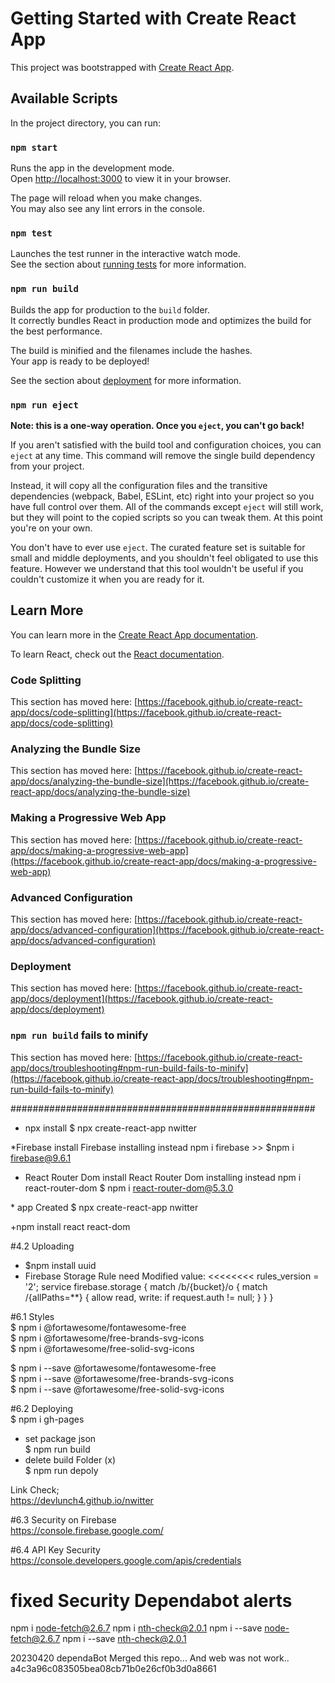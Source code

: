 # Getting Started with Create React App

This project was bootstrapped with [Create React App](https://github.com/facebook/create-react-app).

## Available Scripts

In the project directory, you can run:

### `npm start`

Runs the app in the development mode.\
Open [http://localhost:3000](http://localhost:3000) to view it in your browser.

The page will reload when you make changes.\
You may also see any lint errors in the console.

### `npm test`

Launches the test runner in the interactive watch mode.\
See the section about [running tests](https://facebook.github.io/create-react-app/docs/running-tests) for more information.

### `npm run build`

Builds the app for production to the `build` folder.\
It correctly bundles React in production mode and optimizes the build for the best performance.

The build is minified and the filenames include the hashes.\
Your app is ready to be deployed!

See the section about [deployment](https://facebook.github.io/create-react-app/docs/deployment) for more information.

### `npm run eject`

**Note: this is a one-way operation. Once you `eject`, you can't go back!**

If you aren't satisfied with the build tool and configuration choices, you can `eject` at any time. This command will remove the single build dependency from your project.

Instead, it will copy all the configuration files and the transitive dependencies (webpack, Babel, ESLint, etc) right into your project so you have full control over them. All of the commands except `eject` will still work, but they will point to the copied scripts so you can tweak them. At this point you're on your own.

You don't have to ever use `eject`. The curated feature set is suitable for small and middle deployments, and you shouldn't feel obligated to use this feature. However we understand that this tool wouldn't be useful if you couldn't customize it when you are ready for it.

## Learn More

You can learn more in the [Create React App documentation](https://facebook.github.io/create-react-app/docs/getting-started).

To learn React, check out the [React documentation](https://reactjs.org/).

### Code Splitting

This section has moved here: [https://facebook.github.io/create-react-app/docs/code-splitting](https://facebook.github.io/create-react-app/docs/code-splitting)

### Analyzing the Bundle Size

This section has moved here: [https://facebook.github.io/create-react-app/docs/analyzing-the-bundle-size](https://facebook.github.io/create-react-app/docs/analyzing-the-bundle-size)

### Making a Progressive Web App

This section has moved here: [https://facebook.github.io/create-react-app/docs/making-a-progressive-web-app](https://facebook.github.io/create-react-app/docs/making-a-progressive-web-app)

### Advanced Configuration

This section has moved here: [https://facebook.github.io/create-react-app/docs/advanced-configuration](https://facebook.github.io/create-react-app/docs/advanced-configuration)

### Deployment

This section has moved here: [https://facebook.github.io/create-react-app/docs/deployment](https://facebook.github.io/create-react-app/docs/deployment)

### `npm run build` fails to minify

This section has moved here: [https://facebook.github.io/create-react-app/docs/troubleshooting#npm-run-build-fails-to-minify](https://facebook.github.io/create-react-app/docs/troubleshooting#npm-run-build-fails-to-minify)


#######################################################
* npx install
$ npx create-react-app nwitter

*Firebase install
Firebase installing instead npm i firebase >>
$npm i firebase@9.6.1

* React Router Dom install
React Router Dom installing instead npm i react-router-dom 
$ npm i react-router-dom@5.3.0

​* app Created
$ npx create-react-app nwitter

+npm install react react-dom


#4.2 Uploading
* $npm install uuid
* Firebase Storage Rule need Modified value:
<<<<<<<<
rules_version = '2';
service firebase.storage {
match /b/{bucket}/o {
match /{allPaths=**} {
allow read, write: if request.auth != null;
}
}
}

#6.1 Styles  
$ npm i @fortawesome/fontawesome-free  
$ npm i @fortawesome/free-brands-svg-icons  
$ npm i @fortawesome/free-solid-svg-icons  

$ npm i --save @fortawesome/fontawesome-free  
$ npm i --save @fortawesome/free-brands-svg-icons  
$ npm i --save @fortawesome/free-solid-svg-icons  

#6.2 Deploying  
$ npm i gh-pages  
- set package json  
$ npm run build  
- delete build Folder (x)  
$ npm run depoly  

Link Check;  
https://devlunch4.github.io/nwitter

#6.3 Security on Firebase  
https://console.firebase.google.com/

#6.4 API Key Security  
https://console.developers.google.com/apis/credentials

# fixed Security Dependabot alerts 
npm i node-fetch@2.6.7
npm i nth-check@2.0.1
npm i --save node-fetch@2.6.7
npm i --save nth-check@2.0.1




20230420 dependaBot Merged this repo... And web was not work..
a4c3a96c083505bea08cb71b0e26cf0b3d0a8661
